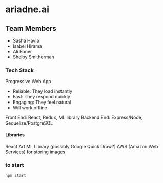 # ariadne.ai

## Team Members

- Sasha Havia
- Isabel Hirama
- Ali Ebner
- Shelby Smitherman

### Tech Stack

Progressive Web App

- Reliable: They load instantly
- Fast: They respond quickly
- Engaging: They feel natural
- Will work offline

Front End: React, Redux, ML library
Backend End: Express/Node, Sequelize/PostgreSQL

#### Libraries

React Art
ML Library (possibly Google Quick Draw?)
AWS (Amazon Web Services) for storing images

### to start

```javascript
npm start
```
